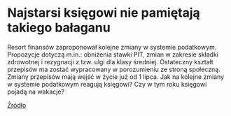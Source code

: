 # Najstarsi księgowi nie pamiętają takiego bałaganu

Resort finansów zaproponował kolejne zmiany w systemie podatkowym. Propozycje dotyczą m.in.: obniżenia stawki PIT, zmian w zakresie składki zdrowotnej i rezygnacji z tzw. ulgi dla klasy średniej. Ostateczny kształt przepisów ma zostać wypracowany w porozumieniu ze stroną społeczną. Zmiany przepisów mają wejść w życie już od 1 lipca. Jak na kolejne zmiany w systemie podatkowym reagują księgowi? Czy w tym roku księgowi pojadą na wakacje?

[Źródło](https://skwp.pl/aktualnosc/stanislaw-honko-najstarsi-ksiegowi-nie-pamietaj-takiego-balaganu/)
